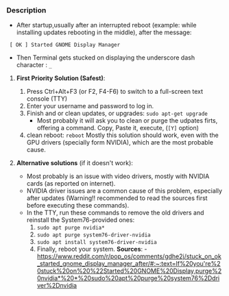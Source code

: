 ### Description
- After startup,usually after an interrupted reboot (example: while installing updates rebooting in the middle), after the message: 
```
 [ OK ] Started GNOME Display Manager
```
- Then Terminal gets stucked on displaying the underscore dash character : ```_```

1. **First Priority Solution (Safest)**:
    1. Press Ctrl+Alt+F3 (or F2, F4-F6) to switch to a full-screen text console (TTY)
    2. Enter your username and password to log in.
    3. Finish and or clean updates, or upgrades: ```sudo apt-get upgrade```
        - Most probably it will ask you to clean or purge the udpates firts, offering a command. Copy, Paste it, execute, (```[Y]``` option)
    4. clean reboot: ```reboot```
 Mostly this solution should work, even with the GPU drivers (specially form NVIDIA), which are the most probable cause.

2. **Alternative solutions** (if it doesn't work):
   - Most probably is an issue with video drivers, mostly with NVIDIA cards (as reported on internet).
   - NVIDIA driver issues are a common cause of this problem, especially after updates (Warning!! recommended to read the sources first before executing these commands).
   - In the TTY, run these commands to remove the old drivers and reinstall the System76-provided ones:
       1. ```sudo apt purge nvidia*```
       2. ```sudo apt purge system76-driver-nvidia```
       3. ```sudo apt install system76-driver-nvidia```
       4. Finally, reboot your system.
    **Sources**: - https://www.reddit.com/r/pop_os/comments/gdhe2j/stuck_on_ok_started_gnome_display_manager_after/#:~:text=If%20you're%20stuck%20on%20%22Started%20GNOME%20Display,purge%20nvidia*%20*%20sudo%20apt%20purge%20system76%2Ddriver%2Dnvidia

